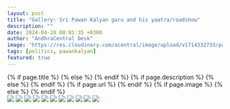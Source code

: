 ```yaml
---
layout: post
title: "Gallery: Sri Pawan Kalyan garu and his yaatra/roadshow"
description: ""
date: 2024-04-28 00:01:35 +0300
author: "AndhraCentral Desk"
image: 'https://res.cloudinary.com/acentral/image/upload/v1714332733/pawank/GMRGriVWsAAdCh0_wbut63.jpg'
tags: [politics, pawankalyan]
featured: true
---
```


<meta content="{{ site.title }}" property="og:site_name">
{% if page.title %}
  <meta content="{{ page.title }}" property="og:title">
{% else %}
  <meta content="{{ site.title }}" property="og:title">
{% endif %}
{% if page.description %}
  <meta content="{{ page.description }}" property="og:description">
{% else %}
  <meta content="{{ site.description }}" property="og:description">
{% endif %}
{% if page.url %}
  <meta content="{{ site.url }}{{ page.url }}" property="og:url">
{% endif %}
{% if page.image %}
  <meta content="https://res.cloudinary.com/acentral/image/upload/v1714332733/pawank/GMRGriVWsAAdCh0_wbut63.jpg" property="og:image">
{% else %}
  <meta content="{{ site.url }}/images/og.png" property="og:image">
{% endif %}


<div class="gallery-box">
  <div class="gallery">
    <img src="https://res.cloudinary.com/acentral/image/upload/v1714177711/pawank/GMGjJEgXwAE61nN_o2dw1l.jpg" loading="lazy">
    <img src="https://res.cloudinary.com/acentral/image/upload/v1714332692/pawank/GMRfsuPXgAAplXF_cvr9kl.jpg" loading="lazy">
    <img src="https://res.cloudinary.com/acentral/image/upload/v1714332696/pawank/GMRfsqGWwAAAPf8_bremoy.jpg" loading="lazy">
    <img src="https://res.cloudinary.com/acentral/image/upload/v1714332700/pawank/GMRfsuYXoAIzZo7_vxcqjl.jpg" loading="lazy">
    <img src="https://res.cloudinary.com/acentral/image/upload/v1714332713/pawank/GMRMhyYWgAAa5Ty_cjiqcn.jpg" loading="lazy">
    <img src="https://res.cloudinary.com/acentral/image/upload/v1714332717/pawank/GMRMhzVXgAAGSP1_n1bsog.jpg" loading="lazy">
    <img src="https://res.cloudinary.com/acentral/image/upload/v1714332720/pawank/GMRMh3FWkAA8-m2_iixicr.jpg" loading="lazy">
    <img src="https://res.cloudinary.com/acentral/image/upload/v1714332725/pawank/GMRMhzWXoAAMiTt_wfg99w.jpg" loading="lazy">
    <img src="https://res.cloudinary.com/acentral/image/upload/v1714332733/pawank/GMRGriVWsAAdCh0_wbut63.jpg" loading="lazy">
    <img src="https://res.cloudinary.com/acentral/image/upload/v1714332754/pawank/GMQqW-gWYAAvGbt_umhryz.jpg" loading="lazy">
    <img src="https://res.cloudinary.com/acentral/image/upload/v1714332770/pawank/GMQLlkyWEAIKWeV_om8fbe.jpg" loading="lazy">    
  </div>
</div>
